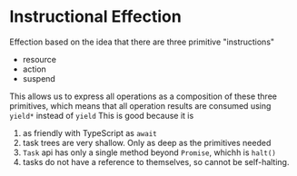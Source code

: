 # Instructional Effection

Effection based on the idea that there are three primitive "instructions"

- resource
- action
- suspend

This allows us to express all operations as a composition of these three
primitives, which means that all operation results are consumed using `yield*`
instead of `yield` This is good because it is

1. as friendly with TypeScript as `await`
2. task trees are very shallow. Only as deep as the primitives needed
3. `Task` api has only a single method beyond `Promise`, whichh is `halt()`
4. tasks do not have a reference to themselves, so cannot be self-halting.
